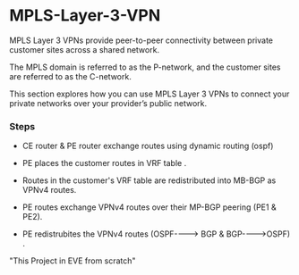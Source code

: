 # MPLS-Layer-3-VPN
MPLS Layer 3 VPNs provide peer-to-peer connectivity between private customer sites 
across a shared network. 


The MPLS domain is referred to as the P-network, and the customer sites are referred 
to as the C-network.


This section explores how you can use MPLS Layer 3 VPNs to connect your private 
networks over your provider’s public network.
### Steps
- CE router & PE router exchange routes using dynamic routing (ospf)

- PE places the customer routes in VRF table .

- Routes in the customer's VRF table are redistributed into MB-BGP as VPNv4 routes. 

- PE routes exchange VPNv4 routes over their MP-BGP peering (PE1 & PE2).

- PE redistrubites the VPNv4 routes (OSPF----> BGP & BGP---->OSPF) .


"This Project in EVE from scratch"
